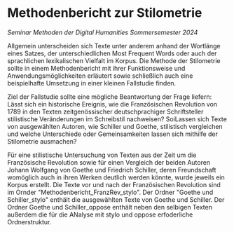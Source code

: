 # Methodenbericht zur Stilometrie

*Seminar Methoden der Digital Humanities Sommersemester 2024*


Allgemein unterscheiden sich Texte unter anderem anhand der Wortlänge eines Satzes, der unterschiedlichen Most Frequent Words oder auch der sprachlichen lexikalischen Vielfalt im Korpus.
Die Methode der Stilometrie sollte in einem Methodenbericht mit ihrer Funktionsweise und Anwendungsmöglichkeiten erläutert sowie schließlich auch eine beispielhafte Umsetzung in einer kleinen Fallstudie finden.

Ziel der Fallstudie sollte eine mögliche Beantwortung der Frage liefern: Lässt sich ein historische Ereignis, wie die Französischen Revolution von 1789 in den Texten zeitgenössischer deutschprachiger Schriftsteller stilistische Veränderungen im Schreibstil nachweisen? SoiLassen sich Texte von ausgewählten Autoren, wie Schiller und Goethe, stilistisch vergleichen und welche Unterschiede oder Gemeinsamkeiten lassen sich mithilfe der Stilometrie ausmachen?


Für eine stilistische Untersuchung von Texten aus der Zeit um die Französische Revolution sowie für einen Vergleich der beiden Autoren Johann Wolfgang von Goethe und Friedrich Schiller, deren Freundschaft womöglich auch in ihren Werken deutlich werden könnte, wurde jeweils ein Korpus erstellt. Die Texte vor und nach der Französischen Revolution sind im Ornder "Methodenbericht_FranzRev_stylo". Der Ordner "Goethe und Schiller_stylo" enthält die ausgewählten Texte von Goethe und Schiller. Der Ordner Goethe und Schiller_oppose enthält neben den selbigen Texten außerdem die für die ANalyse mit stylo und oppose erfoderliche Ordnerstruktur.


